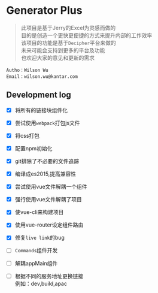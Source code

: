 # Generator Plus
> 此项目是基于Jerry的Excel为灵感而做的   
> 目的是创造一个更快更便捷的方式来提升内部的工作效率   
> 该项目的功能是基于`Decipher`平台来做的   
> 未来可能会支持到更多的平台及功能   
> 也欢迎大家的意见和更新的需求
```
Autho：Wilson Wu   
Email：wilson.wu@kantar.com   
```

## Development log
- [x] 将所有的链接块组件化
- [x] 尝试使用`webpack`打包js文件
- [x] 将css打包
- [x] 配置npm初始化
- [x] git排除了不必要的文件追踪
- [x] 编译成es2015,提高兼容性
- [x] 尝试使用vue文件解耦一个组件
- [x] 强行使用vue文件解耦了项目
- [x] 使vue-cli来构建项目
- [x] 使用vue-router设定组件路由
- [x] 修复`live link`的bug
- [ ] `Commands`组件开发
- [ ] 解耦appMain组件
- [ ] 根据不同的服务地址更换链接   
例如：dev,build,apac

